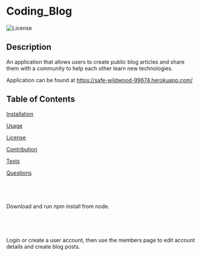# Coding_Blog
![License](https://img.shields.io/badge/License-MIT-yellow.svg)
## Description
  An application that allows users to create public blog articles and share them with a community to help each other learn new technologies.

  Application can be found at https://safe-wildwood-99674.herokuapp.com/

## Table of Contents

  <a href='#Installation'>Installation</a>

  <a href='#Usage'>Usage</a>

  <a href='#License'>License</a>

  <a href='#Contribution'>Contribution</a>

  <a href='#Tests'>Tests</a>

  <a href='#Questions'>Questions</a>

  ## <a id='Installation' style='color:white;'>Installation</a>
  Download and run npm install from node.

  ## <a id='Usage' style='color:white;'>Usage</a>
  Login or create a user account, then use the members page to edit account details and create blog posts.